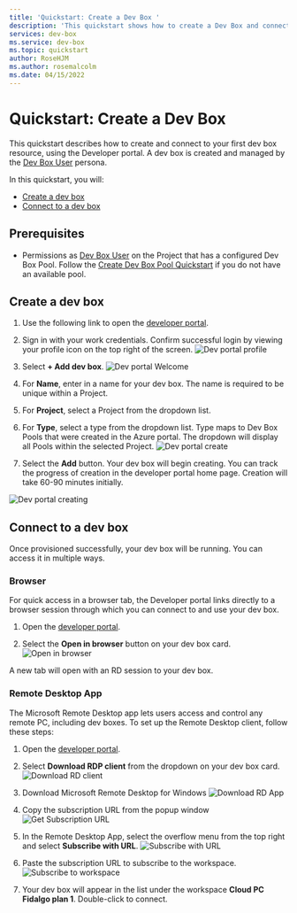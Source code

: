 ```yaml
---
title: 'Quickstart: Create a Dev Box '
description: 'This quickstart shows how to create a Dev Box and connect to it.'
services: dev-box
ms.service: dev-box
ms.topic: quickstart
author: RoseHJM
ms.author: rosemalcolm
ms.date: 04/15/2022
---
```


# Quickstart: Create a Dev Box

This quickstart describes how to create and connect to your first dev box resource, using the Developer portal. A dev box is created and managed by the [Dev Box User](/Documentation/how-to-dev-box-user.md) persona.

In this quickstart, you will:

* [Create a dev box](#create-a-dev-box)
* [Connect to a dev box](#connect-to-a-dev-box)

## Prerequisites

- Permissions as [Dev Box User](/Documentation/how-to-dev-box-user.md) on the Project that has a configured Dev Box Pool. Follow the [Create Dev Box Pool Quickstart](quickstart-create-dev-box-pool.md) if you do not have an available pool.

## Create a dev box

1. Use the following link to open the [developer portal](https://portal.fidalgo.azure.com).

1. Sign in with your work credentials. Confirm successful login by viewing your profile icon on the top right of the screen.
![Dev portal profile](/Documentation/media/Dev_Portal_Profile.png)

1. Select **+ Add dev box**.
![Dev portal Welcome](/Documentation/media/Dev_Portal_Welcome.png)

1. For **Name**, enter in a name for your dev box. The name is required to be unique within a Project.

1. For **Project**, select a Project from the dropdown list.

1. For **Type**, select a type from the dropdown list. Type maps to Dev Box Pools that were created in the Azure portal. The dropdown will display all Pools within the selected Project.
![Dev portal create](/Documentation/media/Dev_Portal_Add.png)

1. Select the **Add** button. Your dev box will begin creating. You can track the progress of creation in the developer portal home page. Creation will take 60-90 minutes initially.

![Dev portal creating](/Documentation/media/Dev_Portal_Creating.png)

## Connect to a dev box
Once provisioned successfully, your dev box will be running. You can access it in multiple ways. 

### Browser

For quick access in a browser tab, the Developer portal links directly to a browser session through which you can connect to and use your dev box.

1. Open the [developer portal](https://portal.fidalgo.azure.com).

1. Select the **Open in browser** button on your dev box card.
![Open in browser](/Documentation/media/Dev_Portal_Card_Browser.png)

A new tab will open with an RD session to your dev box.

### Remote Desktop App

The Microsoft Remote Desktop app lets users access and control any remote PC, including dev boxes. To set up the Remote Desktop client, follow these steps:

1. Open the [developer portal](https://portal.fidalgo.azure.com).

1. Select **Download RDP client** from the dropdown on your dev box card.
![Download RD client](/Documentation/media/Dev_Portal_Card_Download.png)

1. Download Microsoft Remote Desktop for Windows
![Download RD App](/Documentation/media/Dev_Portal_Download_RD_App.png)

1. Copy the subscription URL from the popup window
![Get Subscription URL](/Documentation/media/Dev_Portal_Subscription_URL.png)

1. In the Remote Desktop App, select the overflow menu from the top right and select **Subscribe with URL**. 
![Subscribe with URL](/Documentation/media/RD_App_Overflow_Menu.png)

1. Paste the subscription URL to subscribe to the workspace.
![Subscribe to workspace](/Documentation/media/RD_App_Subscribe.png)

1. Your dev box will appear in the list under the workspace **Cloud PC Fidalgo plan 1**. Double-click to connect. 
